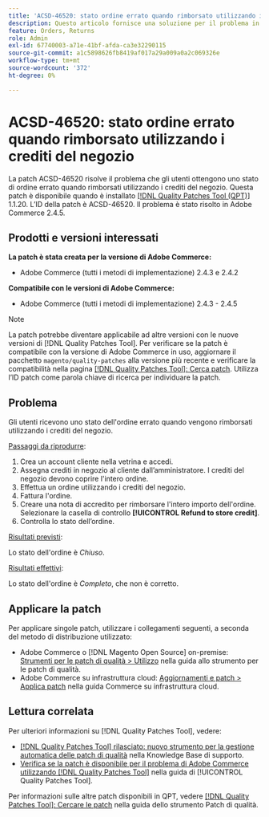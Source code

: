 ```yaml
---
title: 'ACSD-46520: stato ordine errato quando rimborsato utilizzando i crediti del negozio'
description: Questo articolo fornisce una soluzione per il problema in cui gli utenti ottengono uno stato dell'ordine errato quando rimborsati utilizzando i crediti del negozio.
feature: Orders, Returns
role: Admin
exl-id: 67740003-a71e-41bf-afda-ca3e32290115
source-git-commit: a1c5898626fb8419af017a29a009a0a2c069326e
workflow-type: tm+mt
source-wordcount: '372'
ht-degree: 0%

---
```


# ACSD-46520: stato ordine errato quando rimborsato utilizzando i crediti del negozio

La patch ACSD-46520 risolve il problema che gli utenti ottengono uno stato di ordine errato quando rimborsati utilizzando i crediti del negozio. Questa patch è disponibile quando è installato [[!DNL Quality Patches Tool (QPT)]](https://experienceleague.adobe.com/en/docs/commerce-knowledge-base/kb/announcements/commerce-announcements/magento-quality-patches-released-new-tool-to-self-serve-quality-patches) 1.1.20. L’ID della patch è ACSD-46520. Il problema è stato risolto in Adobe Commerce 2.4.5.

## Prodotti e versioni interessati

**La patch è stata creata per la versione di Adobe Commerce:**

* Adobe Commerce (tutti i metodi di implementazione) 2.4.3 e 2.4.2

**Compatibile con le versioni di Adobe Commerce:**

* Adobe Commerce (tutti i metodi di implementazione) 2.4.3 - 2.4.5

>[!NOTE]
>
>La patch potrebbe diventare applicabile ad altre versioni con le nuove versioni di [!DNL Quality Patches Tool]. Per verificare se la patch è compatibile con la versione di Adobe Commerce in uso, aggiornare il pacchetto `magento/quality-patches` alla versione più recente e verificare la compatibilità nella pagina [[!DNL Quality Patches Tool]: Cerca patch](https://experienceleague.adobe.com/tools/commerce-quality-patches/index.html). Utilizza l’ID patch come parola chiave di ricerca per individuare la patch.

## Problema

Gli utenti ricevono uno stato dell&#39;ordine errato quando vengono rimborsati utilizzando i crediti del negozio.

<u>Passaggi da riprodurre</u>:

1. Crea un account cliente nella vetrina e accedi.
1. Assegna crediti in negozio al cliente dall’amministratore. I crediti del negozio devono coprire l&#39;intero ordine.
1. Effettua un ordine utilizzando i crediti del negozio.
1. Fattura l&#39;ordine.
1. Creare una nota di accredito per rimborsare l&#39;intero importo dell&#39;ordine.
Selezionare la casella di controllo **[!UICONTROL Refund to store credit]**.
1. Controlla lo stato dell’ordine.

<u>Risultati previsti</u>:

Lo stato dell&#39;ordine è *Chiuso*.

<u>Risultati effettivi</u>:

Lo stato dell&#39;ordine è *Completo*, che non è corretto.

## Applicare la patch

Per applicare singole patch, utilizzare i collegamenti seguenti, a seconda del metodo di distribuzione utilizzato:

* Adobe Commerce o [!DNL Magento Open Source] on-premise: [Strumenti per le patch di qualità > Utilizzo](/help/tools/quality-patches-tool/usage.md) nella guida allo strumento per le patch di qualità.
* Adobe Commerce su infrastruttura cloud: [Aggiornamenti e patch > Applica patch](https://experienceleague.adobe.com/docs/commerce-cloud-service/user-guide/develop/upgrade/apply-patches.html) nella guida Commerce su infrastruttura cloud.

## Lettura correlata

Per ulteriori informazioni su [!DNL Quality Patches Tool], vedere:

* [[!DNL Quality Patches Tool] rilasciato: nuovo strumento per la gestione automatica delle patch di qualità](https://experienceleague.adobe.com/en/docs/commerce-knowledge-base/kb/announcements/commerce-announcements/magento-quality-patches-released-new-tool-to-self-serve-quality-patches) nella Knowledge Base di supporto.
* [Verifica se la patch è disponibile per il problema di Adobe Commerce utilizzando  [!DNL Quality Patches Tool]](/help/tools/quality-patches-tool/patches-available-in-qpt/check-patch-for-magento-issue-with-magento-quality-patches.md) nella guida di [!UICONTROL Quality Patches Tool].

Per informazioni sulle altre patch disponibili in QPT, vedere [[!DNL Quality Patches Tool]: Cercare le patch](https://experienceleague.adobe.com/tools/commerce-quality-patches/index.html) nella guida dello strumento Patch di qualità.
